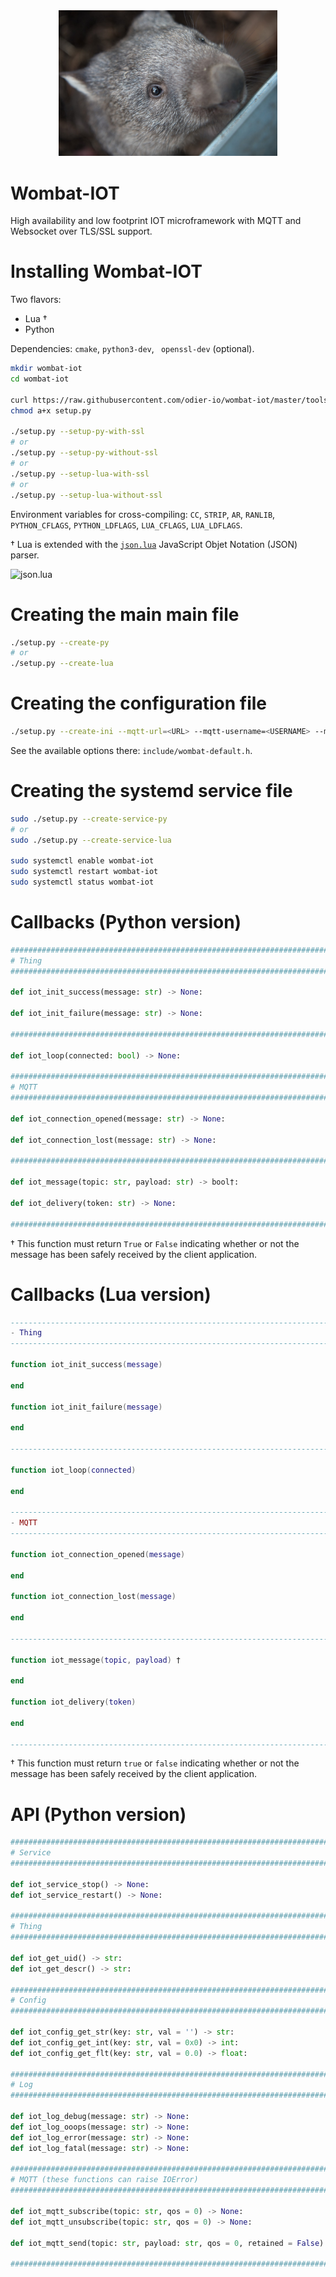 <div style="text-align: center;">
	<img src="https://raw.githubusercontent.com/odier-io/wombat-iot/master/wombat-iot.jpg" alt="Wombat-IOT" width="350" />
</div>

Wombat-IOT
==========

High availability and low footprint IOT microframework with MQTT and Websocket over TLS/SSL support.

Installing Wombat-IOT
=====================

Two flavors:
  * Lua †
  * Python

Dependencies: `cmake`, `python3-dev`, ` openssl-dev` (optional).

```bash
mkdir wombat-iot
cd wombat-iot

curl https://raw.githubusercontent.com/odier-io/wombat-iot/master/tools/setup.py > setup.py
chmod a+x setup.py

./setup.py --setup-py-with-ssl
# or
./setup.py --setup-py-without-ssl
# or
./setup.py --setup-lua-with-ssl
# or
./setup.py --setup-lua-without-ssl
```

Environment variables for cross-compiling: `CC`, `STRIP`, `AR`, `RANLIB`, `PYTHON_CFLAGS`, `PYTHON_LDFLAGS`, `LUA_CFLAGS`, `LUA_LDFLAGS`.

† Lua is extended with the [`json.lua`](https://github.com/rxi/json.lua) JavaScript Objet Notation (JSON) parser.

![json.lua](https://cloud.githubusercontent.com/assets/3920290/9281532/99e5e0cc-42bd-11e5-8fce-eaff2f7fc681.png)

Creating the main main file
===========================

```bash
./setup.py --create-py
# or
./setup.py --create-lua
```

Creating the configuration file
===============================

```bash
./setup.py --create-ini --mqtt-url=<URL> --mqtt-username=<USERNAME> --mqtt-password=<PASSWORD>
```

See the available options there: `include/wombat-default.h`.

Creating the systemd service file
=================================

```bash
sudo ./setup.py --create-service-py
# or
sudo ./setup.py --create-service-lua

sudo systemctl enable wombat-iot
sudo systemctl restart wombat-iot
sudo systemctl status wombat-iot
```

Callbacks (Python version)
==========================

```python
#############################################################################
# Thing                                                                     #
#############################################################################

def iot_init_success(message: str) -> None:

def iot_init_failure(message: str) -> None:

#############################################################################

def iot_loop(connected: bool) -> None:

#############################################################################
# MQTT                                                                      #
#############################################################################

def iot_connection_opened(message: str) -> None:

def iot_connection_lost(message: str) -> None:

#############################################################################

def iot_message(topic: str, payload: str) -> bool†:

def iot_delivery(token: str) -> None:

#############################################################################
```

† This function must return `True` or `False` indicating whether or not the message has been safely received by the client application.

Callbacks (Lua version)
=======================

```lua
-----------------------------------------------------------------------------
- Thing                                                                     -
-----------------------------------------------------------------------------

function iot_init_success(message)

end

function iot_init_failure(message)

end

-----------------------------------------------------------------------------

function iot_loop(connected)

end

-----------------------------------------------------------------------------
- MQTT                                                                      -
-----------------------------------------------------------------------------

function iot_connection_opened(message)

end

function iot_connection_lost(message)

end

-----------------------------------------------------------------------------

function iot_message(topic, payload) †

end

function iot_delivery(token)

end

-----------------------------------------------------------------------------
```

† This function must return `true` or `false` indicating whether or not the message has been safely received by the client application.

API (Python version)
====================

```python
#############################################################################
# Service                                                                   #
#############################################################################

def iot_service_stop() -> None:
def iot_service_restart() -> None:

#############################################################################
# Thing                                                                     #
#############################################################################

def iot_get_uid() -> str:
def iot_get_descr() -> str:

#############################################################################
# Config                                                                    #
#############################################################################

def iot_config_get_str(key: str, val = '') -> str:
def iot_config_get_int(key: str, val = 0x0) -> int:
def iot_config_get_flt(key: str, val = 0.0) -> float:

#############################################################################
# Log                                                                       #
#############################################################################

def iot_log_debug(message: str) -> None:
def iot_log_ooops(message: str) -> None:
def iot_log_error(message: str) -> None:
def iot_log_fatal(message: str) -> None:

#############################################################################
# MQTT (these functions can raise IOError)                                  #
#############################################################################

def iot_mqtt_subscribe(topic: str, qos = 0) -> None:
def iot_mqtt_unsubscribe(topic: str, qos = 0) -> None:

def iot_mqtt_send(topic: str, payload: str, qos = 0, retained = False) -> None:

#############################################################################
```
